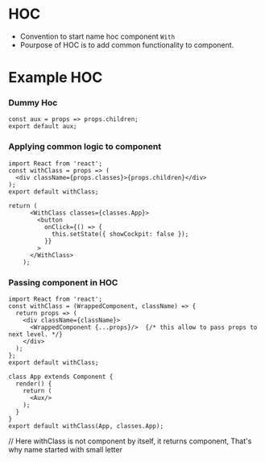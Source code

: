 # HOC

- Convention to start name hoc component `With` 
- Pourpose of HOC is to add common functionality to component.

# Example HOC

### Dummy Hoc

```
const aux = props => props.children;
export default aux;
```

### Applying common logic to component 
```
import React from 'react';
const withClass = props => (
  <div className={props.classes}>{props.children}</div>
);
export default withClass;
```

```
return (
      <WithClass classes={classes.App}>
        <button
          onClick={() => {
            this.setState({ showCockpit: false });
          }}
        >
      </WithClass>
    );
```

### Passing component in HOC
```
import React from 'react';
const withClass = (WrappedComponent, className) => {
  return props => (
    <div className={className}>
      <WrappedComponent {...props}/>  {/* this allow to pass props to next level. */}
    </div>
  );
};
export default withClass;
```

```
class App extends Component {
  render() {
    return (
      <Aux/>
    );
  }
}
export default withClass(App, classes.App);
```
// Here withClass is not component by itself, it returns component, That's why name started with small letter


